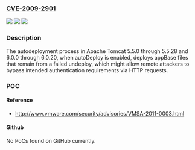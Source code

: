 ### [CVE-2009-2901](https://cve.mitre.org/cgi-bin/cvename.cgi?name=CVE-2009-2901)
![](https://img.shields.io/static/v1?label=Product&message=n%2Fa&color=blue)
![](https://img.shields.io/static/v1?label=Version&message=n%2Fa&color=blue)
![](https://img.shields.io/static/v1?label=Vulnerability&message=n%2Fa&color=brighgreen)

### Description

The autodeployment process in Apache Tomcat 5.5.0 through 5.5.28 and 6.0.0 through 6.0.20, when autoDeploy is enabled, deploys appBase files that remain from a failed undeploy, which might allow remote attackers to bypass intended authentication requirements via HTTP requests.

### POC

#### Reference
- http://www.vmware.com/security/advisories/VMSA-2011-0003.html

#### Github
No PoCs found on GitHub currently.

